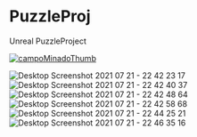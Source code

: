 # PuzzleProj

Unreal PuzzleProject


[![campoMinadoThumb](https://user-images.githubusercontent.com/19962199/126581585-f5c9b573-fc92-429b-a91c-d3000d1ba6bb.PNG)](https://youtu.be/HSRaZN3VPg0 "Video Testando")

![Desktop Screenshot 2021 07 21 - 22 42 23 17](https://user-images.githubusercontent.com/19962199/126580025-300a259a-4a7e-4842-9f44-6dcbff44ccb8.png)
![Desktop Screenshot 2021 07 21 - 22 42 40 37](https://user-images.githubusercontent.com/19962199/126580034-302164ce-abb4-412f-a51b-70cfed88ae3b.png)
![Desktop Screenshot 2021 07 21 - 22 42 48 64](https://user-images.githubusercontent.com/19962199/126580040-6addaf9a-94e2-405c-b79f-e3db8a20a523.png)
![Desktop Screenshot 2021 07 21 - 22 42 58 68](https://user-images.githubusercontent.com/19962199/126580046-cdedd798-0caf-4285-82d9-a309ed93ddd6.png)
![Desktop Screenshot 2021 07 21 - 22 44 25 21](https://user-images.githubusercontent.com/19962199/126580052-9b0ed27a-965b-4eda-a3f6-ff4a60d5f62c.png)
![Desktop Screenshot 2021 07 21 - 22 46 35 16](https://user-images.githubusercontent.com/19962199/126580056-cf121688-dad5-44ca-9678-b11d0e41fe70.png)

